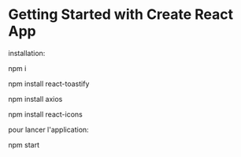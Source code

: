 # Getting Started with Create React App

installation:

npm i

npm install react-toastify

npm install axios

npm install react-icons

pour lancer l'application:

npm start